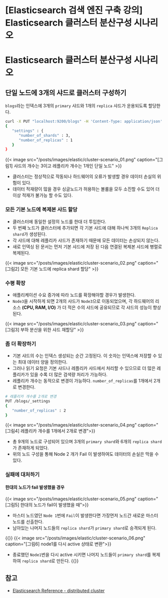 # [Elasticsearch 검색 엔진 구축 강의] Elasticsearch 클러스터 분산구성 시나리오


# Elasticsearch 클러스터 분산구성 시나리오

## 단일 노드에 3개의 샤드로 클러스터 구성하기
`blogs`라는 인덱스에 3개의 `primary` 샤드와 1개의 `replica` 샤드가 운용되도록 할당한다.

```bash
curl -X PUT "localhost:9200/blogs" -H 'Content-Type: application/json' -d
{
   "settings" : {
      "number_of_shards" : 3,
      "number_of_replicas" : 1
   }
}
```

{{< image src="/posts/images/elastic/cluster-scenario_01.png" caption="[그림1] 샤드의 개수는 3이고 레플리카 개수는 1개인 단일 노드"  >}}
- 클러스터는 정상적으로 작동되나 하드웨어의 오류가 발생할 경우 데이터 손실의 위험이 있다.
- 데이터 적재량이 많을 경우 싱글노드가 허용하는 볼륨을 모두 소진할 수도 있어 더이상 적재가 불가능 할 수도 있다.

### 모든 기본 노드에 복제본 샤드 할당
- 클러스터에 동일한 설정의 노드를 한대 더 투입한다.
- 두 번째 노드가 클러스터에 추가되면 각 기본 샤드에 대해 하나씩 3개의 `Replica shard`가 생성된다.
- 각 샤드에 대해 레플리카 샤드가 존재하기 때문에 모든 데이터는 손상되지 않는다.
- 새로 인덱싱 된 문서는 먼저 기본 샤드에 저장 된 다음 연결된 복제본 샤드에 병렬로 복제된다.

{{< image src="/posts/images/elastic/cluster-scenario_02.png" caption="[그림2] 모든 기본 노드에 replica shard 할당"  >}}

### 수평 확장
- 애플리케이션 수요 증가에 따라 노드를 확장해야할 경우가 발생한다.
- `Node3`을 시작하게 되면 2개의 샤드가 `Node3`으로 이동되었으며, 각 하드웨어의 리소스 **(CPU, RAM, I/O)** 가 더 적은 수의 샤드에 공유되므로 각 샤드의 성능이 향상된다.

{{< image src="/posts/images/elastic/cluster-scenario_03.png" caption="[그림3] 부하 분산을 위한 샤드 재할당" >}}

### 좀 더 확장하기
- 기본 샤드의 수는 인덱스 생성되는 순간 고정된다. 이 숫자는 인덱스에 저장할 수 있는 최대 데이터 양을 정의한다.
- 그러나 읽기 요청은 기본 샤드나 레플리카 샤드에서 처리할 수 있으므로 더 많은 레플리카가 있을 수록 더 많은 검색량 처리가 가능하다.
- 레플리카 개수는 동적으로 변경이 가능하다. `number_of_replicas`를 1개에서 2개로 변경한다.

```bash
# 레플리카 개수를 2개로 변경
PUT /blogs/_settings
{
   "number_of_replicas" : 2
}
```

{{< image src="/posts/images/elastic/cluster-scenario_04.png" caption="[그림4] 레플리카 개수를 1개에서 2개로 변경">}}

- 총 9개의 노드로 구성되어 있으며 3개의 `primary shard`와 6개의 `replica shard`가 존재하게 되었다.
-  위의 노드 구성을 통해 Node 2 개가 Fail 이 발생하여도 데이터의 손실은 막을 수 있다.

### 실패에 대처하기 
#### 한대의 노드가 fail 발생했을 경우
{{< image src="/posts/images/elastic/cluster-scenario_05.png" caption="[그림5] 한대의 노드가 fail이 발생했을 때">}}

- 마스터 노드였던 `Node 1`번에 `Fail`이 발생한다면 가장먼저 노드간 새로운 마스터 노드를 선출한다.
- 남아있는 나머지 노드들의 `replica shard`가 `primary shard`로 승격되게 된다.

{{<admonition type=info >}}
{{< image src="/posts/images/elastic/cluster-scenario_06.png" caption="[그림6] node1를 다시 active 상태로 변환">}}

- 종료했던 `Node1`번을 다시 active 시키면 나머지 노드들이 `primary shard`를 복제하여 `replica shard`로 만든다.
{{</admonition>}}

## 참고
+ [Elasticsearch Reference - distributed cluster](https://www.elastic.co/guide/en/elasticsearch/guide/2.x/distributed-cluster.html)
    
